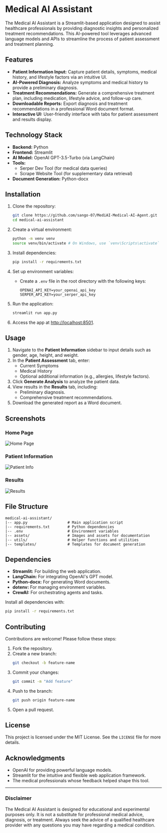 # Medical AI Assistant

The Medical AI Assistant is a Streamlit-based application designed to assist healthcare professionals by providing diagnostic insights and personalized treatment recommendations. This AI-powered tool leverages advanced language models and APIs to streamline the process of patient assessment and treatment planning.

## Features

- **Patient Information Input:** Capture patient details, symptoms, medical history, and lifestyle factors via an intuitive UI.
- **AI-Powered Diagnosis:** Analyze symptoms and medical history to provide a preliminary diagnosis.
- **Treatment Recommendations:** Generate a comprehensive treatment plan, including medication, lifestyle advice, and follow-up care.
- **Downloadable Reports:** Export diagnosis and treatment recommendations in a professional Word document format.
- **Interactive UI:** User-friendly interface with tabs for patient assessment and results display.

## Technology Stack

- **Backend:** Python
- **Frontend:** Streamlit
- **AI Model:** OpenAI GPT-3.5-Turbo (via LangChain)
- **Tools:**
  - Serper Dev Tool (for medical data queries)
  - Scrape Website Tool (for supplementary data retrieval)
- **Document Generation:** Python-docx

## Installation

1. Clone the repository:
    ```bash
    git clone https://github.com/sango-07/MediAI-Medical-AI-Agent.git
    cd medical-ai-assistant
    ```

2. Create a virtual environment:
    ```bash
    python -m venv venv
    source venv/bin/activate # On Windows, use `venv\Scripts\activate`
    ```

3. Install dependencies:
    ```bash
    pip install -r requirements.txt
    ```

4. Set up environment variables:
    - Create a `.env` file in the root directory with the following keys:
      ```
      OPENAI_API_KEY=your_openai_api_key
      SERPER_API_KEY=your_serper_api_key
      ```

5. Run the application:
    ```bash
    streamlit run app.py
    ```

6. Access the app at [http://localhost:8501](http://localhost:8501).

## Usage

1. Navigate to the **Patient Information** sidebar to input details such as gender, age, height, and weight.
2. In the **Patient Assessment** tab, enter:
    - Current Symptoms
    - Medical History
    - Optional additional information (e.g., allergies, lifestyle factors).
3. Click **Generate Analysis** to analyze the patient data.
4. View results in the **Results** tab, including:
    - Preliminary diagnosis.
    - Comprehensive treatment recommendations.
5. Download the generated report as a Word document.

## Screenshots

### Home Page
![Home Page](./assets/home_page.png)

### Patient Information
![Patient Info](./assets/patient_info.png)

### Results
![Results](./assets/results.png)

## File Structure

```
medical-ai-assistant/
|-- app.py                  # Main application script
|-- requirements.txt        # Python dependencies
|-- .env                    # Environment variables
|-- assets/                 # Images and assets for documentation
|-- utils/                  # Helper functions and utilities
|-- templates/              # Templates for document generation
```

## Dependencies

- **Streamlit:** For building the web application.
- **LangChain:** For integrating OpenAI's GPT model.
- **Python-docx:** For generating Word documents.
- **dotenv:** For managing environment variables.
- **CrewAI:** For orchestrating agents and tasks.

Install all dependencies with:
```bash
pip install -r requirements.txt
```

## Contributing

Contributions are welcome! Please follow these steps:

1. Fork the repository.
2. Create a new branch:
    ```bash
    git checkout -b feature-name
    ```
3. Commit your changes:
    ```bash
    git commit -m "Add feature"
    ```
4. Push to the branch:
    ```bash
    git push origin feature-name
    ```
5. Open a pull request.

## License

This project is licensed under the MIT License. See the `LICENSE` file for more details.

## Acknowledgments

- OpenAI for providing powerful language models.
- Streamlit for the intuitive and flexible web application framework.
- The medical professionals whose feedback helped shape this tool.

---

### Disclaimer
The Medical AI Assistant is designed for educational and experimental purposes only. It is not a substitute for professional medical advice, diagnosis, or treatment. Always seek the advice of a qualified healthcare provider with any questions you may have regarding a medical condition.


